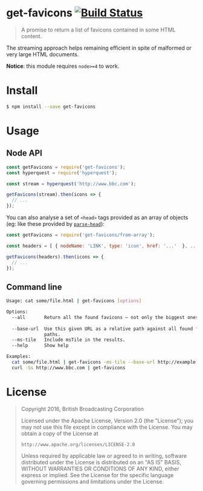 # get-favicons [![Build Status](https://travis-ci.org/bbc/get-favicons.svg?branch=master)](https://travis-ci.org/bbc/get-favicons)

> A promise to return a list of favicons contained in some HTML content.

The streaming approach helps remaining efficient in spite of malformed or very large HTML documents.

**Notice**: this module requires `node>=4` to work.

# Install

```bash
$ npm install --save get-favicons
```

# Usage

## Node API

```js
const getFavicons = require('get-favicons');
const hyperquest = require('hyperquest');

const stream = hyperquest('http://www.bbc.com');

getFavicons(stream).then(icons => {
  // ...
});
```

You can also analyse a set of `<head>` tags provided as an array of objects
(eg: like these provided by [`parse-head`](https://npmjs.com/parse-head)):

```js
const getFavicons = require('get-favicons/from-array');

const headers = [ { nodeName: 'LINK', type: 'icon', href: '...'  }, ... ];

getFavicons(headers).then(icons => {
  // ...
});
```

## Command line

```bash
Usage: cat some/file.html | get-favicons [options]

Options:
  --all       Return all the found favicons — not only the biggest ones.
                                                                       [boolean]
  --base-url  Use this given URL as a relative path against all found favicons
              paths.
  --ms-tile   Include msTile in the results.                           [boolean]
  --help      Show help                                                [boolean]

Examples:
  cat some/file.html | get-favicons -ms-tile --base-url http://example.com/foo/bar
  curl -Ss http://www.bbc.com | get-favicons
```


# License

> Copyright 2016, British Broadcasting Corporation
> 
> Licensed under the Apache License, Version 2.0 (the "License");
> you may not use this file except in compliance with the License.
> You may obtain a copy of the License at
> 
>     http://www.apache.org/licenses/LICENSE-2.0
> 
> Unless required by applicable law or agreed to in writing, software
> distributed under the License is distributed on an "AS IS" BASIS,
> WITHOUT WARRANTIES OR CONDITIONS OF ANY KIND, either express or implied.
> See the License for the specific language governing permissions and
> limitations under the License.